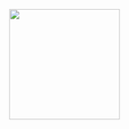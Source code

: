 <img src="https://github.com/user-attachments/assets/244bae62-8580-48ee-936d-e48ac89d91bf" width="200" height="auto" />
